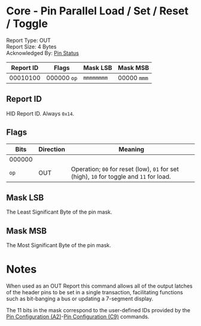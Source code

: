 # Core - Pin Parallel Load / Set / Reset / Toggle
Report Type: OUT<br />
Report Size: 4 Bytes<br />
Acknowledged By: [Pin Status](0x16.md)

| Report ID | Flags            | Mask LSB   | Mask MSB         |
|-----------|------------------|------------|------------------|
| 00010100  | 000000&nbsp;`op` | `mmmmmmmm` | 00000&nbsp;`mmm` |

## Report ID
HID Report ID.  Always `0x14`.

## Flags

| Bits   | Direction | Meaning                                                                                  |
|--------|-----------|------------------------------------------------------------------------------------------|
| 000000 |           |                                                                                          |
| `op`   | OUT       | Operation; `00` for reset (low), `01` for set (high), `10` for toggle and `11` for load. |

## Mask LSB
The Least Significant Byte of the pin mask.

## Mask MSB
The Most Significant Byte of the pin mask.

# Notes
When used as an OUT Report this command allows all of the output latches of the header pins to be set in a single transaction, facilitating functions
such as bit-banging a bus or updating a 7-segment display.

The 11 bits in the mask correspond to the user-defined IDs provided by the [Pin Configuration (A2)](0x42.md)-[Pin Configuration (C9)](0x69.md) commands.
